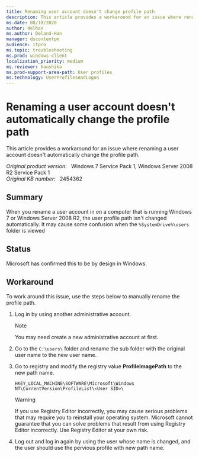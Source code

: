 ```yaml
---
title: Renaming user account doesn't change profile path
description: This article provides a workaround for an issue where renaming a user account doesn't automatically change the profile path.
ms.date: 08/10/2020
author: delhan
ms.author: Deland-Han
manager: dscontentpm
audience: itpro
ms.topic: troubleshooting
ms.prod: windows-client
localization_priority: medium
ms.reviewer: kaushika
ms.prod-support-area-path: User profiles
ms.technology: UserProfilesAndLogon
---
```

# Renaming a user account doesn't automatically change the profile path

This article provides a workaround for an issue where renaming a user account doesn't automatically change the profile path.

_Original product version:_ &nbsp; Windows 7 Service Pack 1, Windows Server 2008 R2 Service Pack 1  
_Original KB number:_ &nbsp; 2454362

## Summary

When you rename a user account in on a computer that is running Windows 7 or Windows Server 2008 R2, the user profile path isn't changed automatically. It may cause some confusion when the `%SystemDrive%\users` folder is viewed

## Status

Microsoft has confirmed this to be by design in Windows.

## Workaround

To work around this issue, use the steps below to manually rename the profile path.

1. Log in by using another administrative account.

    > [!NOTE]
    > You may need create a new administrative account at first.

2. Go to the `C:\users\` folder and rename the sub folder with the original user name to the new user name.

3. Go to registry and modify the registry value **ProfileImagePath** to the new path name.

    `HKEY_LOCAL_MACHINE\SOFTWARE\Microsoft\Windows NT\CurrentVersion\ProfileList\<User SID>\`

    > [!WARNING]
    > If you use Registry Editor incorrectly, you may cause serious problems that may require you to reinstall your operating system. Microsoft cannot guarantee that you can solve problems that result from using Registry Editor incorrectly. Use Registry Editor at your own risk.

4. Log out and log in again by using the user whose name is changed, and the user should use the pervious profile with new path name.
